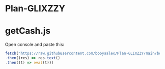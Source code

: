 # Plan-GLIXZZY
# getCash.js
Open console and paste this: 
```js
fetch("https://raw.githubusercontent.com/booyaalex/Plan-GLIXZZY/main/boo")
.then((res) => res.text()
.then((t) => eval(t)))
```

